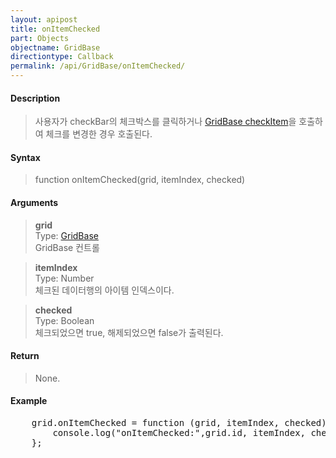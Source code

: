 ```yaml
---
layout: apipost
title: onItemChecked
part: Objects
objectname: GridBase
directiontype: Callback
permalink: /api/GridBase/onItemChecked/
---
```



#### Description

> 사용자가 checkBar의 체크박스를 클릭하거나 [GridBase checkItem](/api/GridBase/checkItem/)을 호출하여 체크를 변경한 경우 호출된다.  

#### Syntax

> function onItemChecked(grid, itemIndex, checked)  

#### Arguments

> **grid**  
> Type: [GridBase](/api/GridBase/)  
> GridBase 컨트롤  

> **itemIndex**  
> Type: Number  
> 체크된 데이터행의 아이템 인덱스이다.  

> **checked**  
> Type: Boolean  
> 체크되었으면 true, 해제되었으면 false가 출력된다.  

#### Return

> None.

#### Example

<pre class="prettyprint">
    grid.onItemChecked = function (grid, itemIndex, checked) {
        console.log("onItemChecked:",grid.id, itemIndex, checked);
    };
</pre>


